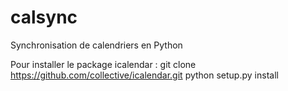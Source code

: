 # calsync
Synchronisation de calendriers en Python

Pour installer le package icalendar :
git clone https://github.com/collective/icalendar.git
python setup.py install
